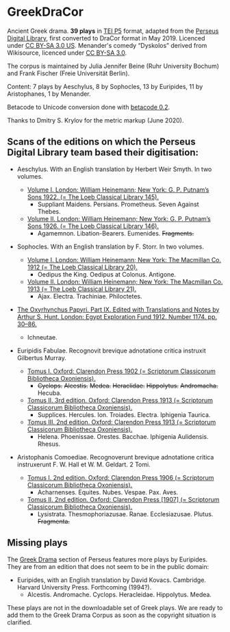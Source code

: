 # GreekDraCor
Ancient Greek drama. **39 plays** in [TEI P5](https://tei-c.org/guidelines/p5/) format, adapted from the [Perseus Digital Library](http://www.perseus.tufts.edu/hopper/opensource/download), first converted to DraCor format in May 2019. Licenced under [CC BY-SA 3.0 US](https://creativecommons.org/licenses/by-sa/3.0/us/). Menander's comedy “Dyskolos” derived from Wikisource, licenced under [CC BY-SA 3.0](https://creativecommons.org/licenses/by-sa/3.0/).

The corpus is maintained by Julia Jennifer Beine (Ruhr University Bochum) and Frank Fischer (Freie Universität Berlin).

Content: 7 plays by Aeschylus, 8 by Sophocles, 13 by Euripides, 11 by Aristophanes, 1 by Menander.

Betacode to Unicode conversion done with [betacode 0.2](https://pypi.org/project/betacode/).

Thanks to Dmitry S. Krylov for the metric markup (June 2020).

## Scans of the editions on which the Perseus Digital Library team based their digitisation:

* Aeschylus. With an English translation by Herbert Weir Smyth. In two volumes. 
  * [Volume I. London: William Heinemann; New York: G. P. Putnam’s Sons 1922. (= The Loeb Classical Library 145).](https://archive.org/details/L145AeschylusISuppliantPersiansPrometheusSevenAgainstThebes/page/n2/)
    * Suppliant Maidens. Persians. Prometheus. Seven Against Thebes.
  * [Volume II. London: William Heinemann; New York: G. P. Putnam’s Sons 1926. (= The Loeb Classical Library 146).](https://archive.org/details/aeschyluswitheng02aescuoft/page/n8/)
    * Agamemnon. Libation-Bearers. Eumenides. <s>Fragments.</s>

* Sophocles. With an English translation by F. Storr. In two volumes. 
  * [Volume I. London: William Heinemann; New York: The Macmillan Co. 1912 (= The Loeb Classical Library 20).](https://archive.org/details/sophoclesstor01sophuoft/page/n8/)
    * Oedipus the King. Oedipus at Colonus. Antigone.
  * [Volume II. London: William Heinemann; New York: The Macmillan Co. 1913 (= The Loeb Classical Library 21).](https://archive.org/details/sophoclesstor02sophuoft/page/n8/)
    * Ajax. Electra. Trachiniae. Philoctetes.

* [The Oxyrhynchus Papyri. Part IX. Edited with Translations and Notes by Arthur S. Hunt. London: Egypt Exploration Fund 1912. Number 1174. pp. 30–86.](https://archive.org/details/pt9oxyrhynchuspa00grenuoft/page/30/)
  * Ichneutae.

* Euripidis Fabulae. Recognovit brevique adnotatione critica instruxit Gilbertus Murray.
  * [Tomus I. Oxford: Clarendon Press 1902 (= Scriptorum Classicorum Bibliotheca Oxoniensis).](https://archive.org/details/euripidisfabulae01euriuoft/page/n8/)
    * <s>Cyclops.</s> <s>Alcestis.</s> <s>Medea.</s> <s>Heraclidae.</s> <s>Hippolytus.</s> <s>Andromacha.</s> Hecuba.
  * [Tomus II. 3rd edition. Oxford: Clarendon Press 1913 (= Scriptorum Classicorum Bibliotheca Oxoniensis).](https://archive.org/details/euripidisfabu02euri/page/1/)
    * Supplices. Hercules. Ion. Troiades. Electra. Iphigenia Taurica.
  * [Tomus III. 2nd edition. Oxford: Clarendon Press 1913 (= Scriptorum Classicorum Bibliotheca Oxoniensis).](https://archive.org/details/euripidisfabulae03euri_0/page/n6/)
    * Helena. Phoenissae. Orestes. Bacchae. Iphigenia Aulidensis. Rhesus.

* Aristophanis Comoediae. Recognoverunt brevique adnotatione critica instruxerunt F. W. Hall et W. M. Geldart. 2 Tomi. 
  * [Tomus I. 2nd edition. Oxford: Clarendon Press 1906 (= Scriptorum Classicorum Bibliotheca Oxoniensis).](https://archive.org/details/aristophaniscomo01arisuoft/page/n8/)
    * Acharnenses. Equites. Nubes. Vespae. Pax. Aves.
  * [Tomus II. 2nd edition. Oxford: Clarendon Press [1907] (= Scriptorum Classicorum Bibliotheca Oxoniensis).](https://archive.org/details/aristophaniscomo02arisuoft/page/n8)
    * Lysistrata. Thesmophoriazusae. Ranae. Ecclesiazusae. Plutus. <s>Fragmenta.</s>

## Missing plays

The [Greek Drama](https://www.perseus.tufts.edu/hopper/collection?collection=Perseus%3Acorpus%3Aperseus%2CGreek%20Drama) section of Perseus features more plays by Euripides. They are from an edition that does not seem to be in the public domain:

* Euripides, with an English translation by David Kovacs. Cambridge. Harvard University Press. Forthcoming (1994?).
  * Alcestis. Andromache. Cyclops. Heracleidae. Hippolytus. Medea.

These plays are not in the downloadable set of Greek plays. We are ready to add them to the Greek Drama Corpus as soon as the copyright situation is clarified.
